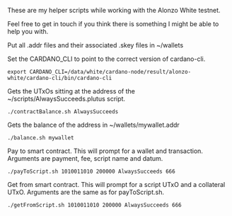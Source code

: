 These are my helper scripts while working with the Alonzo White testnet.

Feel free to get in touch if you think there is something I might be able to help you with.

Put all .addr files and their associated .skey files in ~/wallets

Set the CARDANO_CLI to point to the correct version of cardano-cli.

	export CARDANO_CLI=/data/white/cardano-node/result/alonzo-white/cardano-cli/bin/cardano-cli

Gets the UTxOs sitting at the address of the ~/scripts/AlwaysSucceeds.plutus script.

	./contractBalance.sh AlwaysSucceeds

Gets the balance of the address in ~/wallets/mywallet.addr

	./balance.sh mywallet

Pay to smart contract. This will prompt for a wallet and transaction. Arguments are payment, fee, script name and datum.

	./payToScript.sh 1010011010 200000 AlwaysSucceeds 666

Get from smart contract. This will prompt for a script UTxO and a collateral UTxO. Arguments are the same as for payToScript.sh.

	./getFromScript.sh 1010011010 200000 AlwaysSucceeds 666

